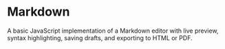 # Markdown
A basic JavaScript implementation of a Markdown editor with live preview, syntax highlighting, saving drafts, and exporting to HTML or PDF.
